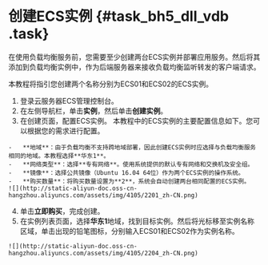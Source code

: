 # 创建ECS实例 {#task_bh5_dll_vdb .task}

在使用负载均衡服务前，您需要至少创建两台ECS实例并部署应用服务。然后将其添加到负载均衡实例中，作为后端服务器来接收负载均衡监听转发的客户端请求。

本教程将指引您创建两个名称分别为ECS01和ECS02的ECS实例。

1.  登录云服务器ECS管理控制台。 
2.  在左侧导航栏，单击**实例**，然后单击**创建实例**。 
3.   在创建页面，配置ECS实例。 本教程中的ECS实例的主要配置信息如下。您可以根据您的需求进行配置。

    -   **地域**：由于负载均衡不支持跨地域部署，因此创建ECS实例时应选择与负载均衡服务相同的地域。本教程选择**华东1**。
    -   **网络类型**：选择**专有网络**。使用系统提供的默认专有网络和交换机及安全组。
    -   **镜像**：选择公共镜像（Ubuntu 16.04 64位）作为两个ECS实例的操作系统。
    -   **购买数量**：将购买数量设置为**2**，系统会自动创建两台相同配置的ECS实例。
    ![](http://static-aliyun-doc.oss-cn-hangzhou.aliyuncs.com/assets/img/4105/2201_zh-CN.png)

4.   单击**立即购买**，完成创建。 
5.   在实例列表页面，选择**华东1**地域，找到目标实例。然后将光标移至实例名称区域，单击出现的铅笔图标，分别输入ECS01和ECS02作为实例名称。 

    ![](http://static-aliyun-doc.oss-cn-hangzhou.aliyuncs.com/assets/img/4105/2204_zh-CN.png)



